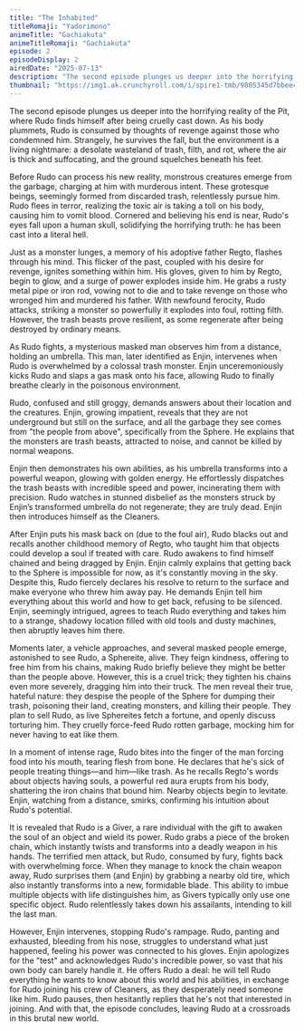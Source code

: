 ```yaml
---
title: "The Inhabited"
titleRomaji: "Yadorimono"
animeTitle: "Gachiakuta"
animeTitleRomaji: "Gachiakuta"
episode: 2
episodeDisplay: 2
airedDate: "2025-07-13"
description: "The second episode plunges us deeper into the horrifying reality of the Pit, where Rudo finds himself after being cruelly cast down. As his body plummets, Rudo is consumed by thoughts of revenge against those who condemned him. Strangely, he survives the fall, but the environment is a living nightmare: a desolate wasteland of trash, filth, and rot, where the air is thick and suffocating, and the ground squelches beneath his feet."
thumbnail: "https://img1.ak.crunchyroll.com/i/spire1-tmb/9805345d7bbee48e7826ceebc1eea3911754248810_full.jpg"
---
```


The second episode plunges us deeper into the horrifying reality of the Pit, where Rudo finds himself after being cruelly cast down. As his body plummets, Rudo is consumed by thoughts of revenge against those who condemned him. Strangely, he survives the fall, but the environment is a living nightmare: a desolate wasteland of trash, filth, and rot, where the air is thick and suffocating, and the ground squelches beneath his feet.

Before Rudo can process his new reality, monstrous creatures emerge from the garbage, charging at him with murderous intent. These grotesque beings, seemingly formed from discarded trash, relentlessly pursue him. Rudo flees in terror, realizing the toxic air is taking a toll on his body, causing him to vomit blood. Cornered and believing his end is near, Rudo's eyes fall upon a human skull, solidifying the horrifying truth: he has been cast into a literal hell.

Just as a monster lunges, a memory of his adoptive father Regto, flashes through his mind. This flicker of the past, coupled with his desire for revenge, ignites something within him. His gloves, given to him by Regto, begin to glow, and a surge of power explodes inside him. He grabs a rusty metal pipe or iron rod, vowing not to die and to take revenge on those who wronged him and murdered his father. With newfound ferocity, Rudo attacks, striking a monster so powerfully it explodes into foul, rotting filth. However, the trash beasts prove resilient, as some regenerate after being destroyed by ordinary means.

As Rudo fights, a mysterious masked man observes him from a distance, holding an umbrella. This man, later identified as Enjin, intervenes when Rudo is overwhelmed by a colossal trash monster. Enjin unceremoniously kicks Rudo and slaps a gas mask onto his face, allowing Rudo to finally breathe clearly in the poisonous environment.

Rudo, confused and still groggy, demands answers about their location and the creatures. Enjin, growing impatient, reveals that they are not underground but still on the surface, and all the garbage they see comes from "the people from above", specifically from the Sphere. He explains that the monsters are trash beasts, attracted to noise, and cannot be killed by normal weapons.

Enjin then demonstrates his own abilities, as his umbrella transforms into a powerful weapon, glowing with golden energy. He effortlessly dispatches the trash beasts with incredible speed and power, incinerating them with precision. Rudo watches in stunned disbelief as the monsters struck by Enjin’s transformed umbrella do not regenerate; they are truly dead. Enjin then introduces himself as the Cleaners.

After Enjin puts his mask back on (due to the foul air), Rudo blacks out and recalls another childhood memory of Regto, who taught him that objects could develop a soul if treated with care. Rudo awakens to find himself chained and being dragged by Enjin. Enjin calmly explains that getting back to the Sphere is impossible for now, as it's constantly moving in the sky. Despite this, Rudo fiercely declares his resolve to return to the surface and make everyone who threw him away pay. He demands Enjin tell him everything about this world and how to get back, refusing to be silenced. Enjin, seemingly intrigued, agrees to teach Rudo everything and takes him to a strange, shadowy location filled with old tools and dusty machines, then abruptly leaves him there.

Moments later, a vehicle approaches, and several masked people emerge, astonished to see Rudo, a Sphereite, alive. They feign kindness, offering to free him from his chains, making Rudo briefly believe they might be better than the people above. However, this is a cruel trick; they tighten his chains even more severely, dragging him into their truck. The men reveal their true, hateful nature: they despise the people of the Sphere for dumping their trash, poisoning their land, creating monsters, and killing their people. They plan to sell Rudo, as live Sphereites fetch a fortune, and openly discuss torturing him. They cruelly force-feed Rudo rotten garbage, mocking him for never having to eat like them.

In a moment of intense rage, Rudo bites into the finger of the man forcing food into his mouth, tearing flesh from bone. He declares that he's sick of people treating things—and him—like trash. As he recalls Regto's words about objects having souls, a powerful red aura erupts from his body, shattering the iron chains that bound him. Nearby objects begin to levitate. Enjin, watching from a distance, smirks, confirming his intuition about Rudo's potential.

It is revealed that Rudo is a Giver, a rare individual with the gift to awaken the soul of an object and wield its power. Rudo grabs a piece of the broken chain, which instantly twists and transforms into a deadly weapon in his hands. The terrified men attack, but Rudo, consumed by fury, fights back with overwhelming force. When they manage to knock the chain weapon away, Rudo surprises them (and Enjin) by grabbing a nearby old tire, which also instantly transforms into a new, formidable blade. This ability to imbue multiple objects with life distinguishes him, as Givers typically only use one specific object. Rudo relentlessly takes down his assailants, intending to kill the last man.

However, Enjin intervenes, stopping Rudo's rampage. Rudo, panting and exhausted, bleeding from his nose, struggles to understand what just happened, feeling his power was connected to his gloves. Enjin apologizes for the "test" and acknowledges Rudo's incredible power, so vast that his own body can barely handle it. He offers Rudo a deal: he will tell Rudo everything he wants to know about this world and his abilities, in exchange for Rudo joining his crew of Cleaners, as they desperately need someone like him. Rudo pauses, then hesitantly replies that he's not that interested in joining. And with that, the episode concludes, leaving Rudo at a crossroads in this brutal new world.
